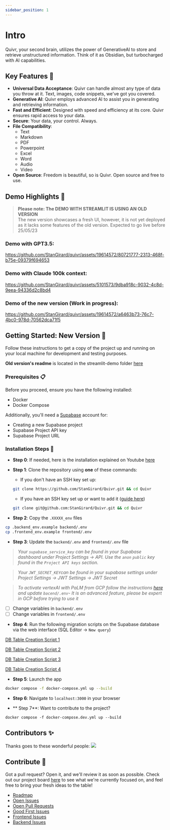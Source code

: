 ```yaml
---
sidebar_position: 1
---
```


# Intro


Quivr, your second brain, utilizes the power of GenerativeAI to store and retrieve unstructured information. Think of it as Obsidian, but turbocharged with AI capabilities.

## Key Features 🎯

- **Universal Data Acceptance**: Quivr can handle almost any type of data you throw at it. Text, images, code snippets, we've got you covered.
- **Generative AI**: Quivr employs advanced AI to assist you in generating and retrieving information.
- **Fast and Efficient**: Designed with speed and efficiency at its core. Quivr ensures rapid access to your data.
- **Secure**: Your data, your control. Always.
- **File Compatibility**: 
  - Text
  - Markdown
  - PDF
  - Powerpoint
  - Excel
  - Word
  - Audio
  - Video
- **Open Source**: Freedom is beautiful, so is Quivr. Open source and free to use.

## Demo Highlights 🎥

> **Please note: The DEMO WITH STREAMLIT IS USING AN OLD VERSION**  
> The new version showcases a fresh UI, however, it is not yet deployed as it lacks some features of the old version. Expected to go live before 25/05/23

### **Demo with GPT3.5**:

https://github.com/StanGirard/quivr/assets/19614572/80721777-2313-468f-b75e-09379f694653

### **Demo with Claude 100k context**:

https://github.com/StanGirard/quivr/assets/5101573/9dba918c-9032-4c8d-9eea-94336d2c8bd4

### **Demo of the new version (Work in progress)**: 

https://github.com/StanGirard/quivr/assets/19614572/a6463b73-76c7-4bc0-978d-70562dca71f5

## Getting Started: New Version 🚀

Follow these instructions to get a copy of the project up and running on your local machine for development and testing purposes.

**Old version's readme** is located in the streamlit-demo folder [here](https://github.com/StanGirard/quivr/tree/main/streamlit-demo/README.md)

### Prerequisites 📋

Before you proceed, ensure you have the following installed:

- Docker
- Docker Compose

Additionally, you'll need a [Supabase](https://supabase.com/) account for:

- Creating a new Supabase project
- Supabase Project API key
- Supabase Project URL

### Installation Steps 💽

- **Step 0**: If needed, here is the installation explained on Youtube [here](https://youtu.be/rC-s4QdfY80)

- **Step 1**: Clone the repository using **one** of these commands:

  - If you don't have an SSH key set up:
  
  ```bash
  git clone https://github.com/StanGirard/Quivr.git && cd Quivr
  ```
  - If you have an SSH key set up or want to add it ([guide here](https://docs.github.com/en/authentication/connecting-to-github-with-ssh/adding-a-new-ssh-key-to-your-github-account))
  
  ```bash
  git clone git@github.com:StanGirard/Quivr.git && cd Quivr
  ```

- **Step 2**: Copy the `.XXXXX_env` files

```bash
cp .backend_env.example backend/.env
cp .frontend_env.example frontend/.env
```

- **Step 3**: Update the `backend/.env` and `frontend/.env` file 

> _Your `supabase_service_key` can be found in your Supabase dashboard under Project Settings -> API. Use the `anon` `public` key found in the `Project API keys` section._


> _Your  `JWT_SECRET_KEY`can be found in your supabase settings under Project Settings -> JWT Settings -> JWT Secret_

> _To activate vertexAI with PaLM from GCP follow the instructions [here](https://python.langchain.com/en/latest/modules/models/llms/integrations/google_vertex_ai_palm.html) and update `bacend/.env`- It is an advanced feature, please be expert in GCP before trying to use it_

- [ ] Change variables in `backend/.env`
- [ ] Change variables in `frontend/.env`

- **Step 4**: Run the following migration scripts on the Supabase database via the web interface (SQL Editor -> `New query`)

[DB Table Creation Script 1](https://github.com/StanGirard/quivr/tree/main/scripts/supabase_new_store_documents.sql)

[DB Table Creation Script 2](https://github.com/StanGirard/quivr/tree/main/scripts/supabase_usage_table.sql)

[DB Table Creation Script 3](https://github.com/StanGirard/quivr/tree/main/scripts/supabase_vector_store_summary.sql)

[DB Table Creation Script 4](https://github.com/StanGirard/quivr/tree/main/scripts/supabase_users_table.sql)

- **Step 5**: Launch the app

```bash
docker compose -f docker-compose.yml up --build
```

- **Step 6**: Navigate to `localhost:3000` in your browser

- ** Step 7**: Want to contribute to the project? 

```
docker compose -f docker-compose.dev.yml up --build
```



## Contributors ✨

Thanks goes to these wonderful people:
<a href="https://github.com/stangirard/quivr/graphs/contributors">
  <img src="https://contrib.rocks/image?repo=stangirard/quivr" />
</a>

## Contribute 🤝

Got a pull request? Open it, and we'll review it as soon as possible. Check out our project board [here](https://github.com/users/StanGirard/projects/5) to see what we're currently focused on, and feel free to bring your fresh ideas to the table!


- [Roadmap](https://github.com/users/StanGirard/projects/5)
- [Open Issues](https://github.com/StanGirard/quivr/issues)
- [Open Pull Requests](https://github.com/StanGirard/quivr/pulls)
- [Good First Issues](https://github.com/StanGirard/quivr/issues?q=is%3Aopen+is%3Aissue+label%3A%22good+first+issue%22)
- [Frontend Issues](https://github.com/StanGirard/quivr/issues?q=is%3Aopen+is%3Aissue+label%3Afrontend)
- [Backend Issues](https://github.com/StanGirard/quivr/issues?q=is%3Aopen+is%3Aissue+label%3Abackend)

